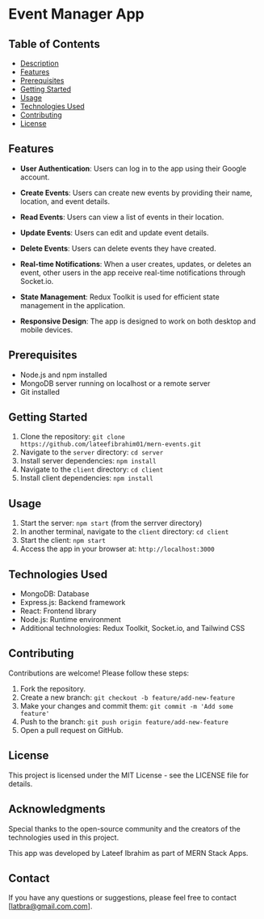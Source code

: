 # Event Manager App



## Table of Contents

- [Description](#description)
- [Features](#features)
- [Prerequisites](#prerequisites)
- [Getting Started](#getting-started)
- [Usage](#usage)
- [Technologies Used](#technologies-used)
- [Contributing](#contributing)
- [License](#license)



## Features

- **User Authentication**: Users can log in to the app using their Google account.

- **Create Events**: Users can create new events by providing their name, location, and event details.

- **Read Events**: Users can view a list of events in their location.

- **Update Events**: Users can edit and update event details.

- **Delete Events**: Users can delete events they have created.

- **Real-time Notifications**: When a user creates, updates, or deletes an event, other users in the app receive real-time notifications through Socket.io.

- **State Management**: Redux Toolkit is used for efficient state management in the application.

- **Responsive Design**: The app is designed to work on both desktop and mobile devices.


## Prerequisites

- Node.js and npm installed
- MongoDB server running on localhost or a remote server
- Git installed

## Getting Started

1. Clone the repository: `git clone https://github.com/lateefibrahim01/mern-events.git`
2. Navigate to the `server` directory: `cd server`
3. Install server dependencies: `npm install`
4. Navigate to the `client` directory: `cd client`
5. Install client dependencies: `npm install`

## Usage

1. Start the server: `npm start` (from the serrver directory)
2. In another terminal, navigate to the `client` directory: `cd client`
3. Start the client: `npm start`
4. Access the app in your browser at: `http://localhost:3000`

## Technologies Used

- MongoDB: Database
- Express.js: Backend framework
- React: Frontend library
- Node.js: Runtime environment
- Additional technologies: Redux Toolkit, Socket.io, and Tailwind CSS

## Contributing

Contributions are welcome! Please follow these steps:

1. Fork the repository.
2. Create a new branch: `git checkout -b feature/add-new-feature`
3. Make your changes and commit them: `git commit -m 'Add some feature'`
4. Push to the branch: `git push origin feature/add-new-feature`
5. Open a pull request on GitHub.

## License

This project is licensed under the MIT License - see the LICENSE file for details.


## Acknowledgments
Special thanks to the open-source community and the creators of the technologies used in this project.

This app was developed by Lateef Ibrahim as part of MERN Stack Apps.

## Contact
If you have any questions or suggestions, please feel free to contact [latbra@gmail.com.com].